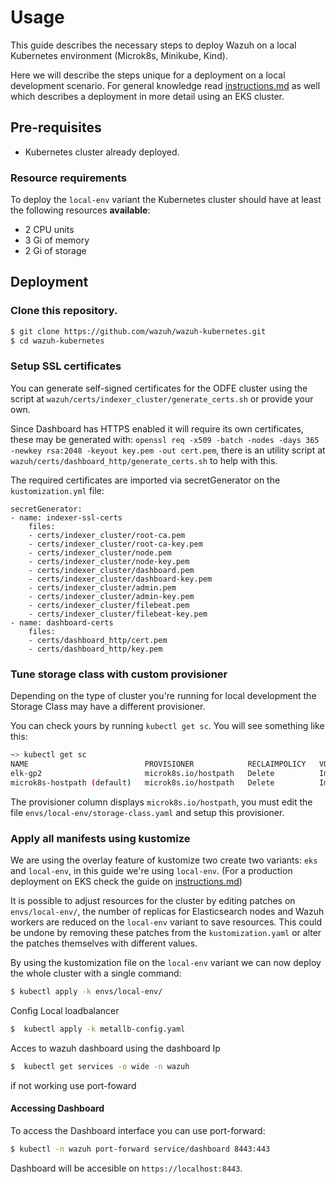 # Usage

This guide describes the necessary steps to deploy Wazuh on a local Kubernetes environment (Microk8s, Minikube, Kind).

Here we will describe the steps unique for a deployment on a local development scenario. For general knowledge read [instructions.md](instructions.md) as well which describes a deployment in more detail using an EKS cluster.

## Pre-requisites

- Kubernetes cluster already deployed.

### Resource requirements

To deploy the `local-env` variant the Kubernetes cluster should have at least the following resources **available**:

- 2 CPU units
- 3 Gi of memory
- 2 Gi of storage

## Deployment

### Clone this repository.

```BASH
$ git clone https://github.com/wazuh/wazuh-kubernetes.git
$ cd wazuh-kubernetes
```

### Setup SSL certificates

You can generate self-signed certificates for the ODFE cluster using the script at `wazuh/certs/indexer_cluster/generate_certs.sh` or provide your own.

Since Dashboard has HTTPS enabled it will require its own certificates, these may be generated with: `openssl req -x509 -batch -nodes -days 365 -newkey rsa:2048 -keyout key.pem -out cert.pem`, there is an utility script at `wazuh/certs/dashboard_http/generate_certs.sh` to help with this.

The required certificates are imported via secretGenerator on the `kustomization.yml` file:

    secretGenerator:
    - name: indexer-ssl-certs
        files:
        - certs/indexer_cluster/root-ca.pem
        - certs/indexer_cluster/root-ca-key.pem
        - certs/indexer_cluster/node.pem
        - certs/indexer_cluster/node-key.pem
        - certs/indexer_cluster/dashboard.pem
        - certs/indexer_cluster/dashboard-key.pem
        - certs/indexer_cluster/admin.pem
        - certs/indexer_cluster/admin-key.pem
        - certs/indexer_cluster/filebeat.pem
        - certs/indexer_cluster/filebeat-key.pem
    - name: dashboard-certs
        files:
        - certs/dashboard_http/cert.pem
        - certs/dashboard_http/key.pem

### Tune storage class with custom provisioner

Depending on the type of cluster you're running for local development the Storage Class may have a different provisioner.

You can check yours by running `kubectl get sc`. You will see something like this:


```BASH
~> kubectl get sc
NAME                          PROVISIONER            RECLAIMPOLICY   VOLUMEBINDINGMODE   ALLOWVOLUMEEXPANSION   AGE
elk-gp2                       microk8s.io/hostpath   Delete          Immediate           false                  67d
microk8s-hostpath (default)   microk8s.io/hostpath   Delete          Immediate           false                  54d

```

The provisioner column displays `microk8s.io/hostpath`, you must edit the file `envs/local-env/storage-class.yaml` and setup this provisioner.

### Apply all manifests using kustomize

We are using the overlay feature of kustomize two create two variants: `eks` and `local-env`, in this guide we're using `local-env`. (For a production deployment on EKS check the guide on [instructions.md](instructions.md))

It is possible to adjust resources for the cluster by editing patches on `envs/local-env/`, the number of replicas for Elasticsearch nodes and Wazuh workers are reduced on the `local-env` variant to save resources. This could be undone by removing these patches from the `kustomization.yaml` or alter the patches themselves with different values.

By using the kustomization file on the `local-env` variant we can now deploy the whole cluster with a single command:

```BASH
$ kubectl apply -k envs/local-env/
```
Config Local loadbalancer 

```BASH
$  kubectl apply -k metallb-config.yaml
```
Acces to wazuh dashboard using the dashboard Ip 
```BASH
$  kubectl get services -o wide -n wazuh
```
if not working use port-foward
#### Accessing Dashboard

To access the Dashboard interface you can use port-forward:

```bash
$ kubectl -n wazuh port-forward service/dashboard 8443:443
```

Dashboard will be accesible on ``https://localhost:8443``.
